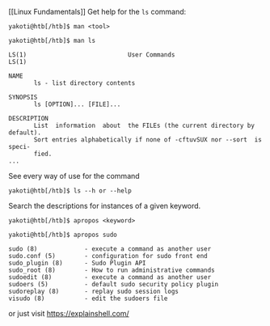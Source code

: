 [[Linux Fundamentals]]
Get help for the `ls` command:

```shell-session
yakoti@htb[/htb]$ man <tool>
```
```shell-session
yakoti@htb[/htb]$ man ls
```
```shell-session
LS(1)                            User Commands                           LS(1)

NAME
       ls - list directory contents

SYNOPSIS
       ls [OPTION]... [FILE]...

DESCRIPTION
       List  information  about  the FILEs (the current directory by default).
       Sort entries alphabetically if none of -cftuvSUX nor --sort  is  speci‐
       fied.
...
```

See every way of use for the command
```shell-session
yakoti@htb[/htb]$ ls --h or --help
```

Search the descriptions for instances of a given keyword.
```shell-session
yakoti@htb[/htb]$ apropos <keyword>
```

```shell-session
yakoti@htb[/htb]$ apropos sudo

sudo (8)             - execute a command as another user
sudo.conf (5)        - configuration for sudo front end
sudo_plugin (8)      - Sudo Plugin API
sudo_root (8)        - How to run administrative commands
sudoedit (8)         - execute a command as another user
sudoers (5)          - default sudo security policy plugin
sudoreplay (8)       - replay sudo session logs
visudo (8)           - edit the sudoers file
```

or just visit https://explainshell.com/
